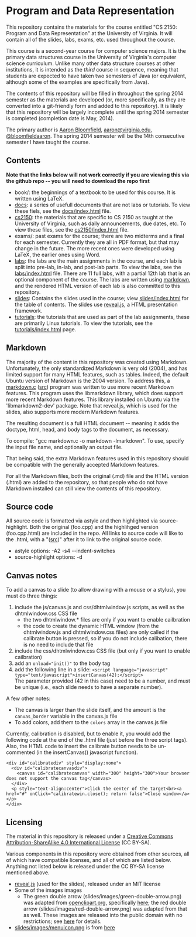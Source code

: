 Program and Data Representation
===============================

This repository contains the materials for the course entitled "CS
2150: Program and Data Representation" at the University of Virginia.
It will contain all of the slides, labs, exams, etc. used throughout
the course.

This course is a second-year course for computer science majors.  It
is the primary data structures course in the University of Virginia's
computer science curriculum.  Unlike many other data structure courses
at other institutions, it is intended as the *third* course in
sequence, meaning that students are expected to have taken two
semesters of Java (or equivalent, although some of the examples are
specifically from Java).

The contents of this repository will be filled in throughout the
spring 2014 semester as the materials are developed (or, more
specifically, as they are converted into a git-friendly form and added
to this repository).  It is likely that this repository will be
largely incomplete until the spring 2014 semester is completed
(completion date is May, 2014).

The primary author is [Aaron
Bloomfield](http://www.cs.virginia.edu/~asb),
[aaron@virginia.edu](<mailto:aaron@virginia.edu>),
[@bloomfieldaaron](http://twitter.com/bloomfieldaaron).  The spring
2014 semester will be the 14th consecutive semester I have taught the
course.


Contents
--------

**Note that the links below will not work correctly if you are viewing
this via the github repo -- you will need to download the repo first**

- book/: the beginnings of a textbook to be used for this course.  It
  is written using LaTeX.
- [docs](docs/index.html): a series of usefull documents that are not
  labs or tutorials.  To view these fiels, see the
  [docs/index.html](docs/index.html) file.
- [cs2150](cs2150/index.html): the materials that are specific to CS
  2150 as taught at the University of Virginia, such as daily
  announcements, due dates, etc.  To view these files, see the
  [cs2150/index.html](cs2150/index.html) file.
- exams/: past exams for the course; there are two midterms and a
  final for each semester.  Currently they are all in PDF format, but
  that may change in the future.  The more recent ones were developed
  using LaTeX, the earlier ones using Word.
- [labs](labs/index.html): the labs are the main assignments in the
  course, and each lab is split into pre-lab, in-lab, and post-lab
  parts. To view the labs, see the [labs/index.html](labs/index.html)
  file.  There are 11 full labs, with a partial 12th lab that is an
  optional component of the course.  The labs are written using
  [markdown](http://daringfireball.net/projects/markdown/), and the 
  rendered HTML version of each lab is also committed to this
  repository.
- [slides](slides/index.html): Contains the slides used in the course; view
  [slides/index.html](slides/index.html) for the table of contents.
  The slides use [reveal.js](https://github.com/hakimel/reveal.js/), a
  HTML presentation framework.
- [tutorials](tutorials/index.html): the tutorials that are used as
  part of the lab assignments, these are primarily Linux tutorials.
  To view the tutorials, see the
  [tutorials/index.html](tutorials/index.html) page.

Markdown
--------

The majority of the content in this repository was created using
Markdown.  Unfortunately, the only standardized Markdown is very old
(2004), and has limited support for many HTML features, such as
tables.  Indeed, the default Ubuntu version of Markdown is the 2004
version.  To address this, a [markdown.c](utils/markdown.c.html)
([src](utils/markdown.c)) program was written to use more recent
Markdown features.  This program uses the libmarkdown library, which
does support more recent Markdown features.  This library installed
on Ubuntu via the 'libmarkdown2-dev' package.  Note that reveal.js,
which is used for the slides, also supports more modern Markdown
features.

The resulting document is a full HTML document -- meaning it adds the
doctype, html, head, and body tags to the document, as necessary.

To compile: "gcc markdown.c -o markdown -lmarkdown". To use, specify
the input file name, and optionally an output file.

That being said, the extra Markdown features used in this repository
should be compatible with the generally accepted Markdown features.

For all the Markdown files, both the original (.md) file and the HTML
version (.html) are added to the repository, so that people who do not
have Markdown installed can still view the contents of this
repository.


Source code
-----------

All source code is formatted via astyle and then highlighted via
source-highlight.  Both the original (foo.cpp) and the highlihged
version (foo.cpp.html) are included in the repo.  All links to source
code will like to the .html, with a "([src](...))" after it
to link to the original source code.

- astyle options: -A2 -s4 --indent-switches
- source-highlight options: -d


Canvas notes
------------

To add a canvas to a slide (to allow drawing with a mouse or a
stylus), you must do three things:

1. include the js/canvas.js and css/dhtmlwindow.js scripts, as well as
   the dhtmlwindow.css CSS file
   - the two dhtmlwindow.* files are only if you want to enable
     cailbration
   - the code to create the dynamic HTML window (from the
     dhtmlwindow.js and dhtmlwindow.css files) are only called if the
     calibrate button is pressed, so if you do not include calibation,
     there is no need to include that file
2. include the css/dhtmlwindow.css CSS file (but only if you want to
   enable cailbration)
3. add an `onload="init()"` to the body tag
4. add the following line in a slide:
   `<script language="javascript" type="text/javascript">insertCanvas(42);</script>`  
   The parameter provided (42 in this case) need to be a number, and must
   be unique (i.e., each slide needs to have a separate number).

A few other notes:

- The canvas is larger than the slide itself, and the amount is the
  `canvas_border` variable in the canvas.js file
- To add colors, add them to the `colors` array in the canvas.js
  file

Currently, calibration is disabled, but to enable it, you would add
the following code at the end of the .html file (just before the three
script tags).  Also, the HTML code to insert the calibrate button
needs to be un-commented (in the insertCanvas() javascript function).

    <div id="calibratediv" style="display:none">
      <div id="calibratecanvasdiv">
        <canvas id="calibratecanvas" width="300" height="300">Your browser does not support the canvas tag</canvas>
      </div>
      <p style="text-align:center">Click the center of the target<br><a href="#" onClick="calibratewin.close(); return false">Close window</a></p>
    </div>


Licensing
---------

The material in this repository is released under a [Creative Commons
Attribution-ShareAlike 4.0 International
License](http://creativecommons.org/licenses/by-sa/4.0/) (CC BY-SA).

Various components in this repository were obtained from other
sources, all of which have compatible licenses, and all of which are
listed below.  Anything not listed below is released under the CC
BY-SA license mentioned above.

- [reveal.js](https://github.com/hakimel/reveal.js/) (used for the
  slides), released under an MIT license
- Some of the images images
  - The green double arrow (slides/images/green-double-arrow.png) was
    adapted from [openclipart.org](http://openclipart.org),
    specifically
    [here](http://openclipart.org/detail/3677/arrow-left-right-by-torfnase);
    the red double arrow (slides/images/red-double-arrow.png) was
    adapted from that as well.  These images are released into the
    public domain with no restrictions; see
    [here](http://openclipart.org/share) for details.
- [slides/images/menuicon.png](slides/images/menuicon.png) is from
  [here](http://androgeek.com/wp-content/uploads/2010/03/android-free-menu-icon-set.png)
